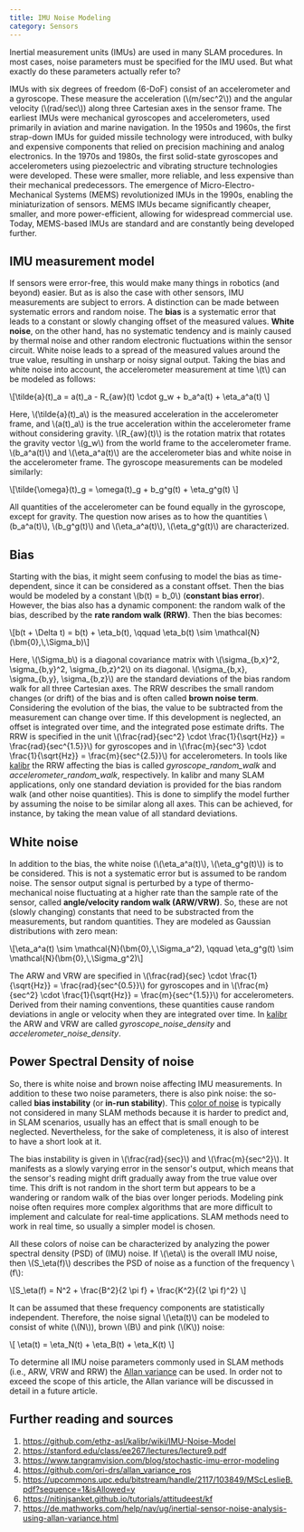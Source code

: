 ```yaml
---
title: IMU Noise Modeling
category: Sensors
---
```


Inertial measurement units (IMUs) are used in many SLAM procedures. In most cases, noise parameters must be specified for the IMU used. But what exactly do these parameters actually refer to?

<!-- more -->

<p>IMUs with six degrees of freedom (6-DoF) consist of an accelerometer and a gyroscope. These measure the acceleration (\(m/sec^2\)) and the angular velocity (\(rad/sec\)) along three Cartesian axes in the sensor frame. The earliest IMUs were mechanical gyroscopes and accelerometers, used primarily in aviation and marine navigation. In the 1950s and 1960s, the first strap-down IMUs for guided missile technology were introduced, with bulky and expensive components that relied on precision machining and analog electronics. In the 1970s and 1980s, the first solid-state gyroscopes and accelerometers using piezoelectric and vibrating structure technologies were developed. These were smaller, more reliable, and less expensive than their mechanical predecessors. The emergence of Micro-Electro-Mechanical Systems (MEMS) revolutionized IMUs in the 1990s, enabling the miniaturization of sensors. MEMS IMUs became significantly cheaper, smaller, and more power-efficient, allowing for widespread commercial use. Today, MEMS-based IMUs are standard and are constantly being developed further.</p>

## IMU measurement model

<p>If sensors were error-free, this would make many things in robotics (and beyond) easier. But as is also the case with other sensors, IMU measurements are subject to errors. A distinction can be made between systematic errors and random noise. The <b>bias</b> is a systematic error that leads to a constant or slowly changing offset of the measured values. <b>White noise</b>, on the other hand, has no systematic tendency and is mainly caused by thermal noise and other random electronic fluctuations within the sensor circuit. White noise leads to a spread of the measured values around the true value, resulting in unsharp or noisy signal output. Taking the bias and white noise into account, the accelerometer measurement at time \(t\) can be modeled as follows:</p>

<p>\[\tilde{a}(t)_a = a(t)_a - R_{aw}(t) \cdot g_w + b_a^a(t) + \eta_a^a(t) \]</p>

<p>Here, \(\tilde{a}(t)_a\) is the measured acceleration in the accelerometer frame, and \(a(t)_a\) is the true acceleration within the accelerometer frame without considering gravity. \(R_{aw}(t)\) is the rotation matrix that rotates the gravity vector \(g_w\) from the world frame to the accelerometer frame. \(b_a^a(t)\) and \(\eta_a^a(t)\) are the accelerometer bias and white noise in the accelerometer frame. The gyroscope measurements can be modeled similarly: </p>

<p>\[\tilde{\omega}(t)_g = \omega(t)_g + b_g^g(t) + \eta_g^g(t) \]</p>

<p>All quantities of the accelerometer can be found equally in the gyroscope, except for gravity. The question now arises as to how the quantities \(b_a^a(t)\), \(b_g^g(t)\) and \(\eta_a^a(t)\), \(\eta_g^g(t)\) are characterized.</p>

## Bias

<p>Starting with the bias, it might seem confusing to model the bias as time-dependent, since it can be considered as a constant offset. Then the bias would be modeled by a constant \(b(t) = b_0\) (<b>constant bias error</b>). However, the bias also has a dynamic component: the random walk of the bias, described by the <b>rate random walk (RRW)</b>. Then the bias becomes:</p>

<p>\[b(t + \Delta t) = b(t) + \eta_b(t), \qquad \eta_b(t) \sim \mathcal{N}(\bm{0},\,\Sigma_b)\]</p>

<p>Here, \(\Sigma_b\) is a diagonal covariance matrix with \(\sigma_{b,x}^2, \sigma_{b,y}^2, \sigma_{b,z}^2\) on its diagonal. \(\sigma_{b,x}, \sigma_{b,y}, \sigma_{b,z}\) are the standard deviations of the bias random walk for all three Cartesian axes. The RRW describes the small random changes (or drift) of the bias and is often called <b>brown noise term</b>. Considering the evolution of the bias, the value to be subtracted from the measurement can change over time. If this development is neglected, an offset is integrated over time, and the integrated pose estimate drifts. The RRW is specified in the unit \(\frac{rad}{sec^2} \cdot \frac{1}{\sqrt{Hz}} = \frac{rad}{sec^{1.5}}\) for gyroscopes and in \(\frac{m}{sec^3} \cdot \frac{1}{\sqrt{Hz}} = \frac{m}{sec^{2.5}}\) for accelerometers. In tools like <a href="https://github.com/ethz-asl/kalibr/wiki/IMU-Noise-Model">kalibr</a> the RRW affecting the bias is called <i>gyroscope_random_walk</i> and <i>accelerometer_random_walk</i>, respectively. In kalibr and many SLAM applications, only one standard deviation is provided for the bias random walk (and other noise quantities). This is done to simplify the model further by assuming the noise to be similar along all axes. This can be achieved, for instance, by taking the mean value of all standard deviations. </p>

## White noise

<p>In addition to the bias, the white noise (\(\eta_a^a(t)\), \(\eta_g^g(t)\)) is to be considered. This is not a systematic error but is assumed to be random noise. The sensor output signal is perturbed by a type of thermo-mechanical noise fluctuating at a higher rate than the sample rate of the sensor, called <b>angle/velocity random walk (ARW/VRW)</b>. So, these are not (slowly changing) constants that need to be substracted from the measurements, but random quantities. They are modeled as Gaussian distributions with zero mean:</p> 

<p>\[\eta_a^a(t) \sim \mathcal{N}(\bm{0},\,\Sigma_a^2), \qquad \eta_g^g(t) \sim \mathcal{N}(\bm{0},\,\Sigma_g^2)\]</p>

<p>The ARW and VRW are specified in \(\frac{rad}{sec} \cdot \frac{1}{\sqrt{Hz}} = \frac{rad}{sec^{0.5}}\) for gyroscopes and in \(\frac{m}{sec^2} \cdot \frac{1}{\sqrt{Hz}} = \frac{m}{sec^{1.5}}\) for accelerometers. Derived from their naming conventions, these quantities cause random deviations in angle or velocity when they are integrated over time. In <a href="https://github.com/ethz-asl/kalibr/wiki/IMU-Noise-Model">kalibr</a> the ARW and VRW are called <i>gyroscope_noise_density</i> and <i>accelerometer_noise_density</i>.</p>

## Power Spectral Density of noise

<p>So, there is white noise and brown noise affecting IMU measurements. In addition to these two noise parameters, there is also pink noise: the so-called <b>bias instability</b> (or <b>in-run stability</b>). This <a href="https://en.wikipedia.org/wiki/Colors_of_noise">color of noise</a> is typically not considered in many SLAM methods because it is harder to predict and, in SLAM scenarios, usually has an effect that is small enough to be neglected. Nevertheless, for the sake of completeness, it is also of interest to have a short look at it.</p>

<p>The bias instability is given in \(\frac{rad}{sec}\) and \(\frac{m}{sec^2}\). It manifests as a slowly varying error in the sensor's output, which means that the sensor's reading might drift gradually away from the true value over time. This drift is not random in the short term but appears to be a wandering or random walk of the bias over longer periods. Modeling pink noise often requires more complex algorithms that are more difficult to implement and calculate for real-time applications. SLAM methods need to work in real time, so usually a simpler model is chosen.</p>

<p>All these colors of noise can be characterized by analyzing the power spectral density (PSD) of (IMU) noise. If \(\eta\) is the overall IMU noise, then \(S_\eta(f)\) describes the PSD of noise as a function of the frequency \(f\):</p>

<p>\[S_\eta(f) = N^2 + \frac{B^2}{2 \pi f} + \frac{K^2}{(2 \pi f)^2} \]</p>

<p>It can be assumed that these frequency components are statistically independent. Therefore, the noise signal \(\eta(t)\) can be modeled to consist of white (\(N\)), brown \(B\) and pink (\(K\)) noise:</p>

<p>\[ \eta(t) = \eta_N(t) + \eta_B(t) + \eta_K(t) \]</p>

<p>To determine all IMU noise parameters commonly used in SLAM methods (i.e., ARW, VRW and RRW) the <a href="https://en.wikipedia.org/wiki/Allan_variance">Allan variance</a> can be used. In order not to exceed the scope of this article, the Allan variance will be discussed in detail in a future article.</p>

## Further reading and sources

1. <a href="https://github.com/ethz-asl/kalibr/wiki/IMU-Noise-Model">https://github.com/ethz-asl/kalibr/wiki/IMU-Noise-Model</a>
2. <a href="https://stanford.edu/class/ee267/lectures/lecture9.pdf">https://stanford.edu/class/ee267/lectures/lecture9.pdf</a>
3. <a href="https://www.tangramvision.com/blog/stochastic-imu-error-modeling">https://www.tangramvision.com/blog/stochastic-imu-error-modeling</a>
4. <a href="https://github.com/ori-drs/allan_variance_ros">https://github.com/ori-drs/allan_variance_ros</a>
5. <a href="https://upcommons.upc.edu/bitstream/handle/2117/103849/MScLeslieB.pdf?sequence=1&isAllowed=y">https://upcommons.upc.edu/bitstream/handle/2117/103849/MScLeslieB.pdf?sequence=1&isAllowed=y</a>
6. <a href="https://nitinjsanket.github.io/tutorials/attitudeest/kf">https://nitinjsanket.github.io/tutorials/attitudeest/kf</a>
7. <a href="https://de.mathworks.com/help/nav/ug/inertial-sensor-noise-analysis-using-allan-variance.html">https://de.mathworks.com/help/nav/ug/inertial-sensor-noise-analysis-using-allan-variance.html</a>
